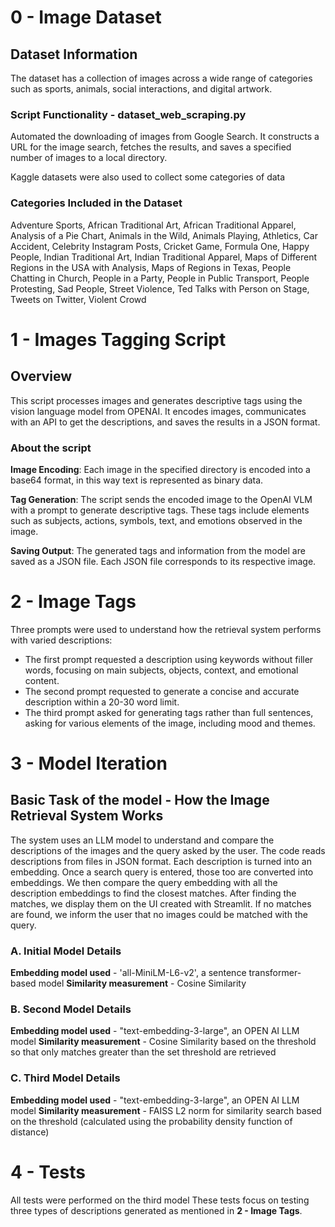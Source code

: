 # 0 - Image Dataset

## Dataset Information
The dataset has a collection of images across a wide range of categories such as sports, animals, social interactions, and digital artwork.

### Script Functionality - dataset_web_scraping.py
Automated the downloading of images from Google Search. It constructs a URL for the image search, fetches the results, and saves a specified number of images to a local directory.

Kaggle datasets were also used to collect some categories of data

### Categories Included in the Dataset

Adventure Sports, African Traditional Art, African Traditional Apparel, Analysis of a Pie Chart, Animals in the Wild, Animals Playing, Athletics, Car Accident, Celebrity Instagram Posts, Cricket Game, Formula One, Happy People, Indian Traditional Art, Indian Traditional Apparel, Maps of Different Regions in the USA with Analysis, Maps of Regions in Texas, People Chatting in Church, People in a Party, People in Public Transport, People Protesting, Sad People, Street Violence, Ted Talks with Person on Stage, Tweets on Twitter, Violent Crowd

# 1 - Images Tagging Script

## Overview
This script processes images and generates descriptive tags using the vision language model from OPENAI. It encodes images, communicates with an API to get the descriptions, and saves the results in a JSON format.

### About the script
**Image Encoding**: Each image in the specified directory is encoded into a base64 format, in this way text is represented as binary data.

**Tag Generation**: The script sends the encoded image to the OpenAI VLM with a prompt to generate descriptive tags. These tags include elements such as subjects, actions, symbols, text, and emotions observed in the image.

**Saving Output**: The generated tags and information from the model are saved as a JSON file. Each JSON file corresponds to its respective image.

# 2 - Image Tags

Three prompts were used to understand how the retrieval system performs with varied descriptions:

- The first prompt requested a description using keywords without filler words, focusing on main subjects, objects, context, and emotional content.
- The second prompt requested to generate a concise and accurate description within a 20-30 word limit.
- The third prompt asked for generating tags rather than full sentences, asking for various elements of the image, including mood and themes.

# 3 - Model Iteration 

## Basic Task of the model - How the Image Retrieval System Works
The system uses an LLM model to understand and compare the descriptions of the images and the query asked by the user.
The code reads descriptions from files in JSON format.
Each description is turned into an embedding.
Once a search query is entered, those too are converted into embeddings.
We then compare the query embedding with all the description embeddings to find the closest matches.
After finding the matches, we display them on the UI created with Streamlit.
If no matches are found, we inform the user that no images could be matched with the query.

### A. Initial Model Details

**Embedding model used** - 'all-MiniLM-L6-v2', a sentence transformer-based model
**Similarity measurement** - Cosine Similarity

### B. Second Model Details 

**Embedding model used** - "text-embedding-3-large", an OPEN AI LLM model
**Similarity measurement** - Cosine Similarity based on the threshold so that only matches greater than the set threshold are retrieved

### C. Third Model Details

**Embedding model used** - "text-embedding-3-large", an OPEN AI LLM model
**Similarity measurement** - FAISS L2 norm for similarity search based on the threshold (calculated using the probability density function of distance)

# 4 - Tests

All tests were performed on the third model
These tests focus on testing three types of descriptions generated as mentioned in **2 - Image Tags**.
